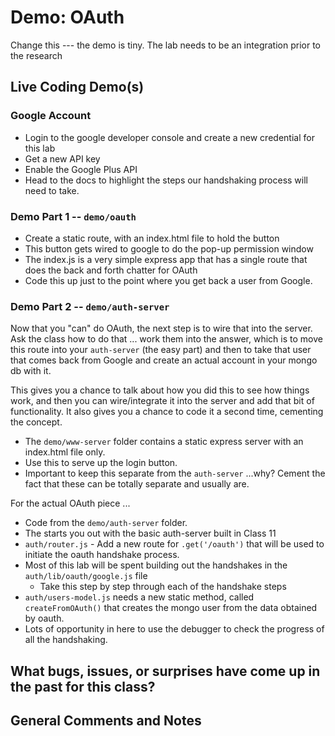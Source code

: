 # Demo: OAuth

Change this --- the demo is tiny. The lab needs to be an integration prior to the research

## Live Coding Demo(s)

### Google Account
* Login to the google developer console and create a new credential for this lab
* Get a new API key
* Enable the Google Plus API
* Head to the docs to highlight the steps our handshaking process will need to take.

### Demo Part 1 -- `demo/oauth`
* Create a static route, with an index.html file to hold the button
* This button gets wired to google to do the pop-up permission window
* The index.js is a very simple express app that has a single route that does the back and forth chatter for OAuth
* Code this up just to the point where you get back a user from Google.

### Demo Part 2 -- `demo/auth-server`
Now that you "can" do OAuth, the next step is to wire that into the server. Ask the class how to do that ... work them into the answer, which is to move this route into your `auth-server` (the easy part) and then to take that user that comes back from Google and create an actual account in your mongo db with it.

This gives you a chance to talk about how you did this to see how things work, and then you can wire/integrate it into the server and add that bit of functionality. It also gives you a chance to code it a second time, cementing the concept.

* The `demo/www-server` folder contains a static express server with an index.html file only.
* Use this to serve up the login button.
* Important to keep this separate from the `auth-server` ...why? Cement the fact that these can be totally separate and usually are.

For the actual OAuth piece ...

* Code from the `demo/auth-server` folder.
* The starts you out with the basic auth-server built in Class 11
* `auth/router.js` - Add a new route for `.get('/oauth')` that will be used to initiate the oauth handshake process.
* Most of this lab will be spent building out the handshakes in the `auth/lib/oauth/google.js` file
  * Take this step by step through each of the handshake steps
* `auth/users-model.js` needs a new static method, called `createFromOAuth()` that creates the mongo user from the data obtained by oauth.
* Lots of opportunity in here to use the debugger to check the progress of all the handshaking.

## What bugs, issues, or surprises have come up in the past for this class?

## General Comments and Notes
